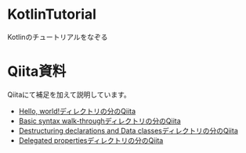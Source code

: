# KotlinTutorial

Kotlinのチュートリアルをなぞる

# Qiita資料

Qiitaにて補足を加えて説明しています。

* [Hello, world!ディレクトリの分のQiita](http://qiita.com/akatsuki174/items/bd1ae6386bef98e79589)
* [Basic syntax walk-throughディレクトリの分のQiita](http://qiita.com/akatsuki174/items/b66851affe3e2b37e716)
* [Destructuring declarations and Data classesディレクトリの分のQiita](http://qiita.com/akatsuki174/items/11e1b572fd5dbcfb7511)
* [Delegated propertiesディレクトリの分のQiita](http://qiita.com/akatsuki174/items/aa55658b40d2c4695288)
